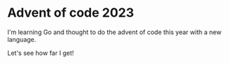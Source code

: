 # Advent of code 2023

I'm learning Go and thought to do the advent of code this year with a new language.

Let's see how far I get!
